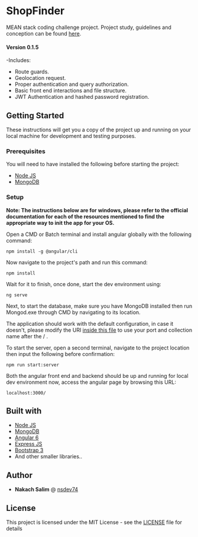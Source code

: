 # ShopFinder

MEAN stack coding challenge project.
Project study, guidelines and conception can be found [here](https://docs.google.com/document/d/1F0iZQ5LoI4vWC4NqgxOGogGbodKx6wFHQ4nOXTAwNNQ/edit#).

#### Version 0.1.5

-Includes:
* Route guards.
* Geolocation request.
* Proper authentication and query authorization.
* Basic front end interactions and file structure.
* JWT Authentication and hashed password registration.

## Getting Started

These instructions will get you a copy of the project up and running on your local machine for development and testing purposes.

### Prerequisites

You will need to have installed the following before starting the project:

* [Node JS](https://nodejs.org/en/)
* [MongoDB](https://www.mongodb.com/)

### Setup

**Note: The instructions below are for windows, please refer to the official documentation for each of the resources mentioned to find the appropriate way to init the app for your OS.**



Open a CMD or Batch terminal and install angular globally with the following command:

```
npm install -g @angular/cli
```

Now navigate to the project's path and run this command:

```
npm install
```

Wait for it to finish, once done, start the dev environment using:

```
ng serve
```

Next, to start the database, make sure you have MongoDB installed then run Mongod.exe through CMD by navigating to its location.

The application should work with the default configuration, in case it doesn't, please modify the URI [inside this file](backend/db/mongoose.js) to use your port and collection name after the / .

To start the server, open a second terminal, navigate to the project location then input the following before confirmation:

```
npm run start:server
```

Both the angular front end and backend should be up and running for local dev environment now, access the angular page by browsing this URL:

```
localhost:3000/
```

## Built with

* [Node JS](https://nodejs.org/en/)
* [MongoDB](https://www.mongodb.com/)
* [Angular 6](https://angular.io/)
* [Express JS](https://expressjs.com/)
* [Bootstrap 3](https://getbootstrap.com/docs/3.3/)
* And other smaller libraries..

## Author

* **Nakach Salim** @ [nsdev74](https://github.com/nsdev74)

## License

This project is licensed under the MIT License - see the [LICENSE](LICENSE) file for details

